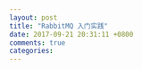 ```yaml
---
layout: post
title: "RabbitMQ 入门实践"
date: 2017-09-21 20:31:11 +0800
comments: true
categories: 
---
```

